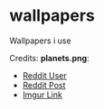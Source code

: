 # wallpapers
Wallpapers i use

Credits:
**planets.png**:
- [Reddit User](https://www.reddit.com/user/FIDrOid/)
- [Reddit Post](https://www.reddit.com/r/wallpapers/comments/v7zvzf/black_and_white_minimal_collection_3840x2160/)
- [Imgur Link](https://imgur.com/a/FnChxLY)
